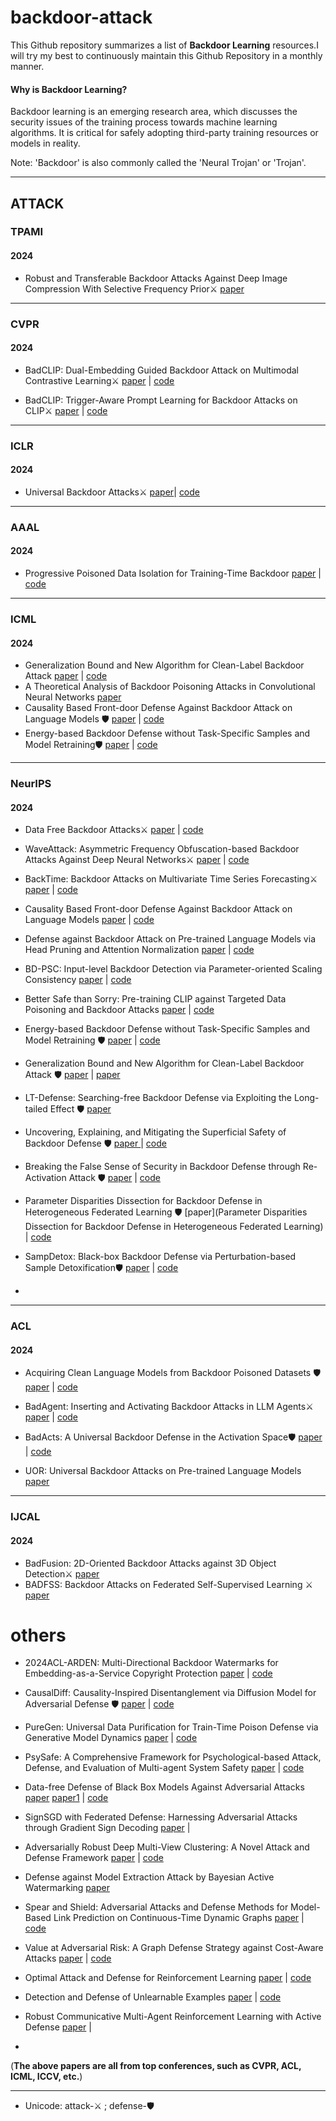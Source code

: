 

# backdoor-attack



This Github repository summarizes a list of **Backdoor Learning** resources.I will try my best to continuously maintain this Github Repository in a monthly manner.

#### Why is Backdoor Learning?

Backdoor learning is an emerging research area, which discusses the security issues of the training process towards machine learning algorithms. It is critical for safely adopting third-party training resources or models in reality.

Note: 'Backdoor' is also commonly called the 'Neural Trojan' or 'Trojan'.

---

## ATTACK

### TPAMI

#### 2024

* Robust and Transferable Backdoor Attacks Against Deep Image Compression With Selective Frequency Prior⚔️      [paper](https://ieeexplore.ieee.org/document/10771646)



---

### CVPR 

#### 2024

* BadCLIP: Dual-Embedding Guided Backdoor Attack on Multimodal Contrastive Learning⚔️    [paper](https://openaccess.thecvf.com/content/CVPR2024/html/Liang_BadCLIP_Dual-Embedding_Guided_Backdoor_Attack_on_Multimodal_Contrastive_Learning_CVPR_2024_paper.html) |  [code](https://github.com/LiangSiyuan21/BadCLIP)

* BadCLIP: Trigger-Aware Prompt Learning for Backdoor Attacks on CLIP⚔️   [paper](https://openaccess.thecvf.com/content/CVPR2024/html/Bai_BadCLIP_Trigger-Aware_Prompt_Learning_for_Backdoor_Attacks_on_CLIP_CVPR_2024_paper.html)    |     [code](https://github.com/jiawangbai/BadCLIP)



----

### ICLR

#### 2024

*  Universal Backdoor Attacks⚔️  [paper](https://openreview.net/forum?id=3QkzYBSWqL)|  [code](https://github.com/Ben-Schneider-code/Universal-Backdoor-Attacks)

---



### AAAL

#### 2024

* Progressive Poisoned Data Isolation for Training-Time Backdoor     [paper](https://ojs.aaai.org/index.php/AAAI/article/view/29023)    |    [code](https://github.com/RorschachChen/PIPD.git)

---

### ICML 

#### 2024

* Generalization Bound and New Algorithm for Clean-Label Backdoor Attack     [paper](https://openreview.net/forum?id=ZdqiT0McON)    | [code](https://github.com/hong-xian/backdoor-attack.git)
* A Theoretical Analysis of Backdoor Poisoning Attacks in Convolutional Neural Networks     [paper](https://openreview.net/forum?id=SfcB4cVvPz) 
* Causality Based Front-door Defense Against Backdoor Attack on Language Models 🛡️        [paper](https://openreview.net/forum?id=dmHHVcHFdM) |     [code](https://github.com/lyr17/Frontdoor-Adjustment-Backdoor-Elimination)
* Energy-based Backdoor Defense without Task-Specific Samples and Model Retraining🛡️      [paper](https://openreview.net/pdf?id=TJ6tVNt6Y4)    |  [code](https://github.com/ifen1/EBBA)

----

### NeurIPS

#### 2024

* Data Free Backdoor Attacks⚔️       [paper](https://papers.nips.cc/paper_files/paper/2024/file/2a7e91c6e4b68325d9884a7469804837-Paper-Conference.pdf)    |   [code](https://github.com/AAAAAAsuka/DataFree_Backdoor_Attacks)

* WaveAttack: Asymmetric Frequency Obfuscation-based Backdoor Attacks Against Deep Neural Networks⚔️    [paper](https://papers.nips.cc/paper_files/paper/2024/hash/4ce18228ececb78bca04cbce069891b1-Abstract-Conference.html)    |    [code](https://github.com/BililiCode/WaveAttack)

* BackTime: Backdoor Attacks on Multivariate Time Series Forecasting⚔️    [paper](https://papers.nips.cc/paper_files/paper/2024/hash/ed3cd2520148b577039adfade82a5566-Abstract-Conference.html)  |    [code](https://github.com/xiaolin-cs/BackTime)

* Causality Based Front-door Defense Against Backdoor Attack on Language Models    [paper](https://openreview.net/forum?id=dmHHVcHFdM)    |    [code](https://github.com/lyr17/Frontdoor-Adjustment-Backdoor-Elimination)

* Defense against Backdoor Attack on Pre-trained Language Models via Head Pruning and Attention Normalization    [paper](https://openreview.net/forum?id=1SiEfsCecd)   |    [code](https://github.com/xingyizhao/PURE)

* BD-PSC: Input-level Backdoor Detection via Parameter-oriented Scaling Consistency    [paper](https://openreview.net/forum?id=YCzbfs2few)   |   [code](https://github.com/THUYimingLi/BackdoorBox)

* Better Safe than Sorry: Pre-training CLIP against Targeted Data Poisoning and Backdoor Attacks    [paper](https://openreview.net/forum?id=ycLHJuLYuD)   |     [code](https://github.com/BigML-CS-UCLA/SafeCLIP)

  

* Energy-based Backdoor Defense without Task-Specific Samples and Model Retraining 🛡️   [paper](https://openreview.net/forum?id=TJ6tVNt6Y4)   |  [code](https://github.com/ifen1/EBBA)

* Generalization Bound and New Algorithm for Clean-Label Backdoor Attack 🛡️   [paper](https://openreview.net/forum?id=ZdqiT0McON)   | [paper](https://github.com/hong-xian/backdoor-attack)

* LT-Defense: Searching-free Backdoor Defense via Exploiting the Long-tailed Effect 🛡️     [paper](https://papers.nips.cc/paper_files/paper/2024/file/064f6bcd7d3c72fb187bfca35ba2bfd4-Paper-Conference.pdf)    

* Uncovering, Explaining, and Mitigating the Superficial Safety of Backdoor Defense 🛡️ [paper ](https://papers.nips.cc/paper_files/paper/2024/hash/8e8399e5e7aed601c9f135f40be26564-Abstract-Conference.html)   |  [code](https://github.com/aisafety-hkust/stable_backdoor_purification)

* Breaking the False Sense of Security in Backdoor Defense through Re-Activation Attack 🛡️   [paper](https://papers.nips.cc/paper_files/paper/2024/hash/d06537b4b38ccf008a54559d2c56fa23-Abstract-Conference.html)    |  [code](https://github.com/JulieCarlon/Backdoor-Reactivation-Attack)


* Parameter Disparities Dissection for Backdoor Defense in Heterogeneous Federated Learning 🛡️  [paper](Parameter Disparities Dissection for Backdoor Defense in Heterogeneous Federated Learning)  |   [code](https://github.com/wenkehuang/FDCR)

* SampDetox: Black-box Backdoor Defense via Perturbation-based Sample Detoxification🛡️   [paper](https://papers.nips.cc/paper_files/paper/2024/hash/dbb5180957513805ebeea787b8c66ac9-Abstract-Conference.html)  |   [code](https://github.com/easywood0204/SampDetox)

* 


----

### ACL

#### 2024

*  Acquiring Clean Language Models from Backdoor Poisoned Datasets 🛡️  [paper](https://aclanthology.org/2024.acl-long.441.pdf)    |     [code](https://github.com/ZrW00/MuScleLoRA)

* BadAgent: Inserting and Activating Backdoor Attacks in LLM Agents⚔️     [paper](https://aclanthology.org/2024.acl-long.530.pdf)    |     [code](https://github.com/DPamK/BadAgent)

* BadActs: A Universal Backdoor Defense in the Activation Space🛡️     [paper](https://aclanthology.org/2024.findings-acl.317.pdf)    | [code](https://github.com/clearloveclearlove/BadActs)

* UOR: Universal Backdoor Attacks on Pre-trained Language Models     [paper](https://aclanthology.org/2024.findings-acl.468/)     

---

### IJCAL

#### 2024

* BadFusion: 2D-Oriented Backdoor Attacks against 3D Object Detection⚔️     [paper](https://www.ijcai.org/proceedings/2024/39)  
* BADFSS: Backdoor Attacks on Federated Self-Supervised Learning ⚔️    [paper](https://www.ijcai.org/proceedings/2024/61)

# others

* 2024ACL-ARDEN: Multi-Directional Backdoor Watermarks for Embedding-as-a-Service Copyright Protection [paper](https://aclanthology.org/2024.acl-long.725.pdf)   |    [code](https://github.com/anudeex/WARDEN/blob/main/preparation/word_count.py)

* CausalDiff: Causality-Inspired Disentanglement via Diffusion Model for Adversarial Defense 🛡️     [paper](https://papers.nips.cc/paper_files/paper/2024/hash/e1b619a9e241606a23eb21767f16cf81-Abstract-Conference.html)    |    [code](https://github.com/CAS-AISafetyBasicResearchGroup/CausalDiff)

* PureGen: Universal Data Purification for Train-Time Poison Defense via Generative Model Dynamics    [paper](https://papers.nips.cc/paper_files/paper/2024/hash/f4757db82a02eea015670ecca605d5cc-Abstract-Conference.html) |    [code](https://github.com/SunayBhat1/PureGen_PoisonDefense)

* PsySafe: A Comprehensive Framework for Psychological-based Attack, Defense, and Evaluation of Multi-agent System Safety    [paper](https://aclanthology.org/2024.acl-long.812/)   |    [code](https://github.com/AI4Good24/PsySafe)

* Data-free Defense of Black Box Models Against Adversarial Attacks     [paper](https://ieeexplore.ieee.org/document/10678045)     [paper1](https://arxiv.org/abs/2211.01579)  |     [code](https://github.com/vcl-iisc/data-free-black-box-defense)

* SignSGD with Federated Defense: Harnessing Adversarial Attacks through Gradient Sign Decoding     [paper](https://openreview.net/forum?id=zEqeNEuiJr)    | 

* Adversarially Robust Deep Multi-View Clustering: A Novel Attack and Defense Framework    [paper](https://openreview.net/forum?id=D9EfAkQCzh)    |    [code](https://github.com/libertyhhn/AR-DMVC)

* Defense against Model Extraction Attack by Bayesian Active Watermarking     [paper](https://openreview.net/pdf?id=EFtNP211X3)    

* Spear and Shield: Adversarial Attacks and Defense Methods for Model-Based Link Prediction on Continuous-Time Dynamic Graphs     [paper](https://doi.org/10.1609/aaai.v38i12.29239)     |     [code](https://github.com/wooner49/T-spear-shield)

* Value at Adversarial Risk: A Graph Defense Strategy against Cost-Aware Attacks     [paper](https://ojs.aaai.org/index.php/AAAI/article/view/29282)    |     [code]([(https://github.com/songwdfu/RisKeeper))

* Optimal Attack and Defense for Reinforcement Learning    [paper](https://ojs.aaai.org/index.php/AAAI/article/view/29282)   | [code](https://github.com/jermcmahan/Attack-Defense)

* Detection and Defense of Unlearnable Examples     [paper](https://ojs.aaai.org/index.php/AAAI/article/view/29667)     | [code](https://github.com/hala64/udp)

* Robust Communicative Multi-Agent Reinforcement Learning with Active Defense    [paper](https://ojs.aaai.org/index.php/AAAI/article/view/29708)   |    

* 

  (**The above papers are all from top conferences, such as CVPR, ACL, ICML, ICCV, etc.**)

---

* Unicode: attack-⚔️ ;  defense-🛡️ 
